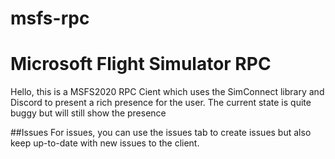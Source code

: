 # msfs-rpc
# Microsoft Flight Simulator RPC
Hello, this is a MSFS2020 RPC Cient which uses the SimConnect library and Discord to present a rich presence for the user.
The current state is quite buggy but will still show the presence

##Issues
For issues, you can use the issues tab to create issues but also keep up-to-date with new issues to the client.
